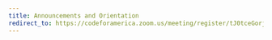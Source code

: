 ```yaml
---
title: Announcements and Orientation
redirect_to: https://codeforamerica.zoom.us/meeting/register/tJ0tceGorjIvEtPaJo3vn9iDVXxON_beCZd1
---
```

